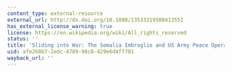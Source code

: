 ```yaml
---
content_type: external-resource
external_url: http://dx.doi.org/10.1080/13533319508413551
has_external_license_warning: true
license: https://en.wikipedia.org/wiki/All_rights_reserved
status: ''
title: 'Sliding into War: The Somalia Imbroglio and US Army Peace Operations Doctrine'
uid: afe268b7-2edc-4789-98c8-429e6d4ff701
wayback_url: ''
---
```

